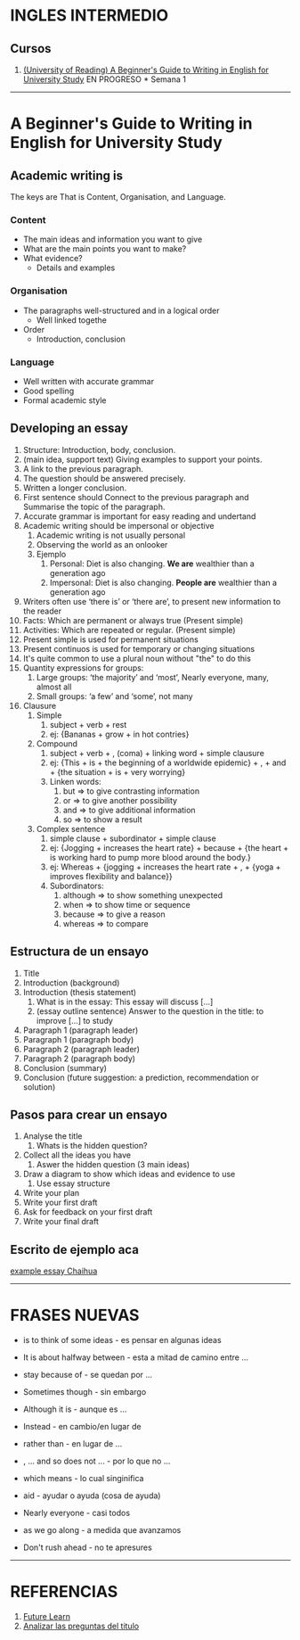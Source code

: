 # INGLES INTERMEDIO

## Cursos

1. [(University of Reading) A Beginner's Guide to Writing in English for University Study](https://www.futurelearn.com/courses/english*for*study) EN PROGRESO * Semana 1

***
# A Beginner's Guide to Writing in English for University Study

## Academic writing is

The keys are That is Content, Organisation, and Language.

### Content

* The main ideas and information you want to give
* What are the main points you want to make?
* What evidence?
  * Details and examples

### Organisation

* The paragraphs well-structured and in a logical order
  * Well linked togethe
* Order
  * Introduction, conclusion

### Language

* Well written with accurate grammar
* Good spelling
* Formal academic style

## Developing an essay

1. Structure: Introduction, body, conclusion.
2. (main idea, support text) Giving examples to support your points.
3. A link to the previous paragraph.
4. The question should be answered precisely.
5. Written a longer conclusion.
6. First sentence should Connect to the previous paragraph and Summarise the topic of the paragraph.
7. Accurate grammar is important for easy reading and undertand
8. Academic writing should be impersonal or objective
   1. Academic writing is not usually personal
   2. Observing the world as an onlooker
   3. Ejemplo
      1. Personal: Diet is also changing. **We are** wealthier than a generation ago
      2. Impersonal: Diet is also changing. **People are** wealthier than a generation ago
9. Writers often use ‘there is’ or ‘there are’, to present new information to the reader
10. Facts: Which are permanent or always true (Present simple)
11. Activities: Which are repeated or regular. (Present simple)
12. Present simple is used for permanent situations
13. Present continuos is used for temporary or changing situations
14. It's quite common to use a plural noun without "the" to do this
15. Quantity expressions for groups:
    1. Large groups: ‘the majority’ and ‘most’, Nearly everyone, many, almost all
    2. Small groups: ‘a few’ and ‘some’, not many
16. Clausure
    1. Simple
       1. subject + verb + rest
       2. ej: {Bananas + grow + in hot contries}
    2. Compound
       1. subject + verb + , (coma) + linking word + simple clausure
       2. ej: {This + is + the beginning of a worldwide epidemic} + , + and + {the situation + is + very worrying}
       3. Linken words:
           1. but	=> to give contrasting information
           2. or => to give another possibility
           3. and	=> to give additional information
           4. so => to show a result
    3. Complex sentence
        1. simple clause + subordinator + simple clause
        2. ej: {Jogging + increases the heart rate} + because + {the heart + is working hard to pump more blood around the body.}
        3. ej: Whereas + {jogging + increases the heart rate + , + {yoga + improves flexibility and balance}}
        4. Subordinators:
           1. although =>	to show something unexpected
           2. when =>	to show time or sequence
           3. because =>	to give a reason
           4. whereas =>	to compare

## Estructura de un ensayo

1. Title
2. Introduction (background)
3. Introduction (thesis statement)
   1. What is in the essay: This essay will discuss […]
   2. (essay outline sentence) Answer to the question in the title: to improve […] to study
4. Paragraph 1 (paragraph leader)
5. Paragraph 1 (paragraph body)
6. Paragraph 2 (paragraph leader)
7. Paragraph 2 (paragraph body)
8. Conclusion (summary)
9. Conclusion (future suggestion: a prediction, recommendation or solution)

## Pasos para crear un ensayo

1. Analyse the title
   1. Whats is the hidden question?
2. Collect all the ideas you have
   1. Aswer the hidden question (3 main ideas)
3. Draw a diagram to show which ideas and evidence to use
   1. Use essay structure
4. Write your plan
5. Write your first draft
6. Ask for feedback on your first draft
7. Write your final draft

## Escrito de ejemplo aca

[example essay Chaihua](ejemplo-Chaohua.md)

***

# FRASES NUEVAS

* is to think of some ideas - es pensar en algunas ideas

* It is about halfway between - esta a mitad de camino entre ...
* stay because of - se quedan por ...
* Sometimes though - sin embargo
* Although it is - aunque es ...
* Instead - en cambio/en lugar de
* rather than - en lugar de ...
* , ... and so does not ... - por lo que no ...
* which means - lo cual singinifica
* aid - ayudar o ayuda (cosa de ayuda)
* Nearly everyone  - casi todos
* as we go along - a medida que avanzamos
* Don't rush ahead - no te apresures


***
# REFERENCIAS

1. [Future Learn](https://www.futurelearn.com/)
2. [Analizar las preguntas del titulo](https://www.oxbridgeessays.com/blog/analyse-explain-evaluate-answer-essay-question-words/)
